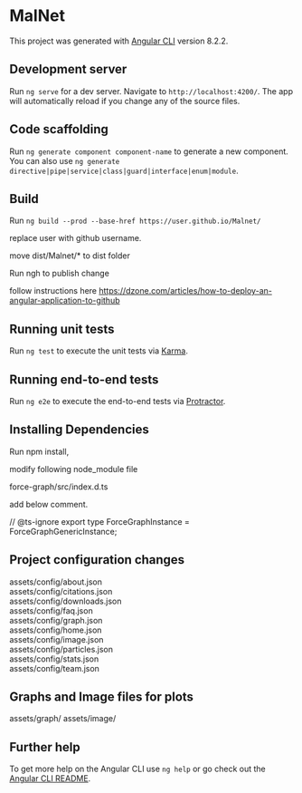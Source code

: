 # MalNet

This project was generated with [Angular CLI](https://github.com/angular/angular-cli) version 8.2.2.

## Development server

Run `ng serve` for a dev server. Navigate to `http://localhost:4200/`. The app will automatically reload if you change any of the source files.

## Code scaffolding

Run `ng generate component component-name` to generate a new component. You can also use `ng generate directive|pipe|service|class|guard|interface|enum|module`.

## Build

Run `ng build --prod --base-href https://user.github.io/Malnet/`

replace user with github username.

move dist/Malnet/* to dist folder

Run ngh to publish change

follow instructions here https://dzone.com/articles/how-to-deploy-an-angular-application-to-github

## Running unit tests

Run `ng test` to execute the unit tests via [Karma](https://karma-runner.github.io).

## Running end-to-end tests

Run `ng e2e` to execute the end-to-end tests via [Protractor](http://www.protractortest.org/).

## Installing Dependencies

Run npm  install,

modify following node_module file

force-graph/src/index.d.ts

add below comment.

// @ts-ignore
export type ForceGraphInstance = ForceGraphGenericInstance<ForceGraphInstance>;

## Project configuration changes

assets/config/about.json <br>
assets/config/citations.json <br>
assets/config/downloads.json <br>
assets/config/faq.json <br>
assets/config/graph.json <br>
assets/config/home.json <br>
assets/config/image.json <br>
assets/config/particles.json <br>
assets/config/stats.json <br>
assets/config/team.json <br>

## Graphs and Image files for plots

assets/graph/
assets/image/

## Further help

To get more help on the Angular CLI use `ng help` or go check out the [Angular CLI README](https://github.com/angular/angular-cli/blob/master/README.md).
